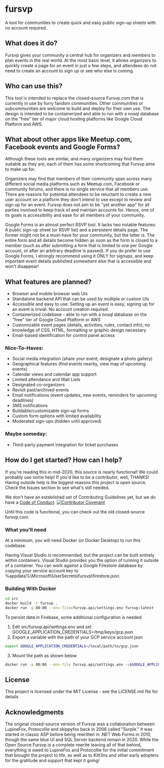 # fursvp
A tool for communities to create quick and easy public sign-up sheets with no account required.

## What does it do?
Fursvp gives your community a central hub for organizers and members to plan events in the real world. At the most basic level, it allows organizers to quickly create a page for an event in just a few steps, and attendees do not need to create an account to sign up or see who else is coming.

## Who can use this?
This tool is intended to replace the closed-source Fursvp.com that is currently in use by furry fandom communities. Other communities or subcommunities are welcome to build and deploy for their own use. The design is intended to be containerized and able to run with a nosql database on the "free" tier of major cloud hosting platforms like Google Cloud Platform and AWS.

## What about other apps like Meetup.com, Facebook events and Google Forms?
Although these tools are similar, and many organizers may find them suitable as they are, each of them has some shortcoming that Fursvp aims to make up for.

Organizers may find that members of their community span across many different social media platforms such as Meetup.com, Facebook or community forums, and there is no single service that all members use. There are reasons for potential attendees to be reluctant to create a new user account on a platform they don't intend to use except to review and sign up for an event. Fursvp does not aim to be "yet another app" for all parties involved to keep track of and maintain accounts for. Hence, one of its goals is accessibility and ease for all members of your community.

Google Forms is an almost perfect RSVP tool. It lacks two notable features: A public sign-up sheet (or RSVP list) and a persistent details page. The former might not be a must-have for your community, but the latter is. The entire form and all details become hidden as soon as the form is closed to a member (such as after submitting a form that is limited to one per Google account, or after an arbitrary deadline is passed). If you do prefer to use Google Forms, I strongly recommend using it ONLY for signups, and keep important event details published somewhere else that is accessible and won't disappear!

## What features are planned?
- Browser and mobile browser web UIs
- Standalone backend API that can be used by multiple or custom UIs
- Accessible and easy to use: Setting up an event is easy; signing up for an event is trivial. No account creation required.
- Containerized codebase - able to run with a nosql database on the "free" tier of Google Cloud Platform or AWS
- Customizable event pages (details, activities, rules, contact info); no knowledge of CSS, HTML, formatting or graphic design necessary
- Email-based identification for control panel access

### Nice-To-Haves:
- Social media integration (share your event; designate a photo gallery)
- Geographical features (find events nearby, view map of upcoming events)
- Calendar views and calendar app support
- Limited attendance and Wait Lists
- Designated co-organizers
- Revisit past/archived events
- Email notifications (event updates, new events, reminders for upcoming deadlines)
- SMS notifications
- Buildable/customizable sign-up forms
- Custom form options with limited availability
- Moderated sign-ups (hidden until approved)

### Maybe someday:
- Third-party payment integration for ticket purchases

## How do I get started? How can I help?
If you're reading this in mid-2020, this source is nearly functional! We could probably use some help! If you'd like to be a contributor, well, THANKS! Having outside help is the biggest reasons this project is open source. Check the Issues section to see what's still needed.

We don't have an established set of Contributing Guidelines yet, but we do have a [Code of Conduct](CODE_OF_CONDUCT.md). [![Contributor Covenant](https://img.shields.io/badge/Contributor%20Covenant-v2.0%20adopted-ff69b4.svg)](CODE_OF_CONDUCT.md)

Until this code is functional, you can check out the old closed-source fursvp.com.

### What you'll need
At a minimum, you will need Docker (or Docker Desktop) to run this codebase. 

Having Visual Studio is recommended, but the project can be built entirely within containers. Visual Studio provides you the option of running it outside of a container. You can work against a Google Firestore database by copying your service account key to %appdata%\Microsoft\UserSecrets\fursvp\firestore.json.

### Building With Docker

```bash
cd src
docker build -t fursvp .
docker run -p 80:80 --env-file=fursvp.api/settings.env fursvp:latest
```

To persist data in Firebase, some additional configuration is needed.

1. Edit src/fursvp.api/settings.env and set GOOGLE_APPLICATION_CREDENTIALS=/tmp/keys/gcp.json
2. Export a variable with the path of your GCP service account json
```bash
export GOOGLE_APPLICATION_CREDENTIALS=/local/path/to/gcp.json
```
3. Mount the path as shown below
```bash
docker run -p 80:80 --env-file fursvp.api/settings.env -v$GOOGLE_APPLICATION_CREDENTIALS:/tmp/keys/gcp.json:ro fursvp:latest
```

## License
This project is licensed under the MIT License - see the LICENSE.md file for details

## Acknowledgments
The original closed-source version of Fursvp was a collaboration between LupineFox, Protocollie and skippyfox back in 2008 called "Surple." It was started in classic ASP before being rewritten in .NET Web Forms in 2010, though the same blue UI and SQL Server backend remain in 2020. While the Open Source Fursvp is a complete rewrite leaving all of that behind, everything is owed to LupineFox and Protocollie for the initial commitment that brought the project to life, as well as to Kitt3ns and other early adopters for the gratitude and support that kept it going!
